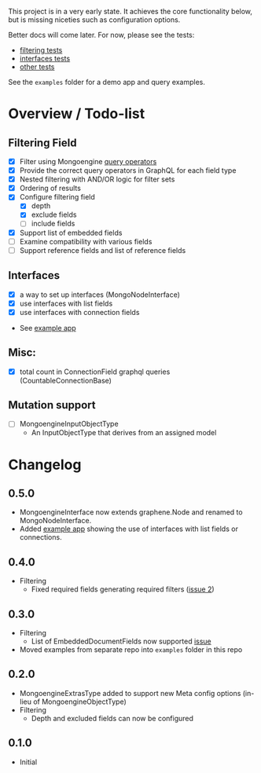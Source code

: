 This project is in a very early state. It achieves the core functionality below, but is missing niceties such as configuration options.

Better docs will come later. For now, please see the tests:
* [filtering tests](graphene_mongo_extras/filtering/tests)
* [interfaces tests](graphene_mongo_extras/interfaces/tests)
* [other tests](graphene_mongo_extras/tests)

See the `examples` folder for a demo app and query examples.

# Overview / Todo-list

## Filtering Field
* [x] Filter using Mongoengine [query operators](http://docs.mongoengine.org/guide/querying.html#query-operators)
* [x] Provide the correct query operators in GraphQL for each field type
* [x] Nested filtering with AND/OR logic for filter sets
* [x] Ordering of results
* [x] Configure filtering field
    - [x] depth
    - [x] exclude fields
    - [ ] include fields
* [x] Support list of embedded fields
* [ ] Examine compatibility with various fields
* [ ] Support reference fields and list of reference fields

## Interfaces
* [x] a way to set up interfaces (MongoNodeInterface)
* [x] use interfaces with list fields
* [x] use interfaces with connection fields
* See [example app](examples/example_ifaces_app.py)

## Misc:
* [x] total count in ConnectionField graphql queries (CountableConnectionBase)

## Mutation support
* [ ] MongoengineInputObjectType
    - An InputObjectType that derives from an assigned model


# Changelog

## 0.5.0
* MongoengineInterface now extends graphene.Node and renamed to MongoNodeInterface.
* Added [example app](examples/example_ifaces_app.py) showing the use of interfaces with list fields or connections.

## 0.4.0
* Filtering
    - Fixed required fields generating required filters ([issue 2](https://github.com/riverfr0zen/graphene-mongo-extras/issues/2))

## 0.3.0
* Filtering 
    - List of EmbeddedDocumentFields now supported [issue](https://github.com/riverfr0zen/graphene-mongo-extras/issues/1)
* Moved examples from separate repo into `examples` folder in this repo

## 0.2.0
* MongoengineExtrasType added to support new Meta config options (in-lieu of MongoengineObjectType) 
* Filtering
    - Depth and excluded fields can now be configured


## 0.1.0
* Initial
